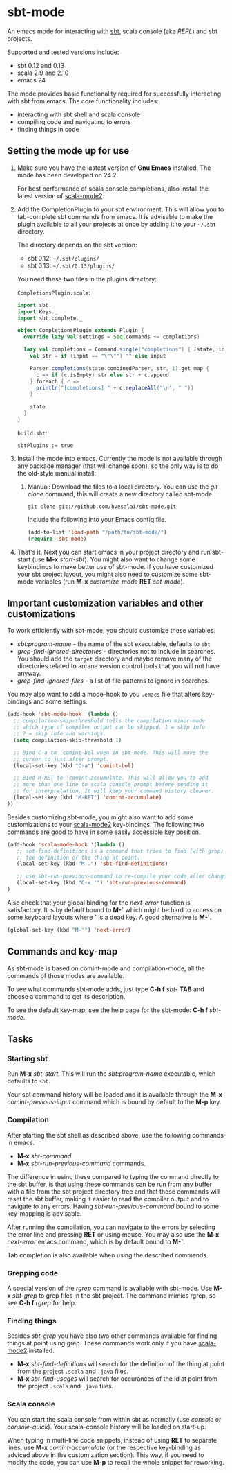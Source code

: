 sbt-mode
========

An emacs mode for interacting with [sbt](http://www.scala-sbt.org/),
scala console (aka *REPL*) and sbt projects.

Supported and tested versions include:
- sbt 0.12 and 0.13
- scala 2.9 and 2.10
- emacs 24

The mode provides basic functionality required for successfully
interacting with sbt from emacs. The core functionality includes:
- interacting with sbt shell and scala console
- compiling code and navigating to errors
- finding things in code

## Setting the mode up for use

1. Make sure you have the lastest version of **Gnu Emacs** installed. The mode has been developed on 24.2. 

    For best performance of scala console completions, also install the latest version of [scala-mode2](https://github.com/hvesalai/scala-mode2).

2. Add the CompletionPlugin to your sbt environment. This will allow you to tab-complete sbt commands from emacs. It is advisable to make the plugin available to all your projects at once by adding it to your `~/.sbt` directory.

    The directory depends on the sbt version:

    - sbt 0.12: `~/.sbt/plugins/`
    - sbt 0.13: `~/.sbt/0.13/plugins/`

    You need these two files in the plugins directory:

    `CompletionsPlugin.scala`:

    ```scala
    import sbt._
    import Keys._
    import sbt.complete._

    object CompletionsPlugin extends Plugin {
      override lazy val settings = Seq(commands += completions)

      lazy val completions = Command.single("completions") { (state, input) =>
        val str = if (input == "\"\"") "" else input

        Parser.completions(state.combinedParser, str, 1).get map {
          c => if (c.isEmpty) str else str + c.append
        } foreach { c =>
          println("[completions] " + c.replaceAll("\n", " "))
        }

        state
      }
    }

    ```

    `build.sbt`:


    ```
    sbtPlugins := true
    ```

2. Install the mode into emacs. Currently the mode is not available through any package manager (that will change soon), so the only way is to do the old-style manual install:

    1. Manual:
        Download the files to a local directory. You can use the *git clone*
        command, this will create a new directory called sbt-mode.

        ```
        git clone git://github.com/hvesalai/sbt-mode.git
        ```

        Include the following into your Emacs config file.

        ```lisp
        (add-to-list 'load-path "/path/to/sbt-mode/")
        (require 'sbt-mode)
        ```

3. That's it. Next you can start emacs in your project directory and
run sbt-start (use **M-x** *start-sbt*). You might also want to change
some keybindings to make better use of sbt-mode. If you have
customized your sbt project layout, you might also need to customize
some sbt-mode variables (run **M-x** *customize-mode* **RET**
*sbt-mode*).

## Important customization variables and other customizations

To work efficiently with sbt-mode, you should customize these
variables.

- *sbt:program-name* - the name of the sbt executable, defaults to `sbt`
- *grep-find-ignored-directories* - directories not to include in searches.
    You should add the `target` directory and maybe remove many of the 
    directories related to arcane version control tools that you will not 
    have anyway.
- *grep-find-ignored-files* - a list of file patterns to ignore in searches.

You may also want to add a mode-hook to you `.emacs` file that alters
key-bindings and some settings.

```lisp
(add-hook 'sbt-mode-hook '(lambda ()
  ;; compilation-skip-threshold tells the compilation minor-mode
  ;; which type of compiler output can be skipped. 1 = skip info
  ;; 2 = skip info and warnings.
  (setq compilation-skip-threshold 1)

  ;; Bind C-a to 'comint-bol when in sbt-mode. This will move the
  ;; cursor to just after prompt.
  (local-set-key (kbd "C-a") 'comint-bol)

  ;; Bind M-RET to 'comint-accumulate. This will allow you to add
  ;; more than one line to scala console prompt before sending it
  ;; for interpretation. It will keep your command history cleaner.
  (local-set-key (kbd "M-RET") 'comint-accumulate) 
))
```

Besides customizing sbt-mode, you might also want to add some
customizations to your
[scala-mode2](https://github.com/hvesalai/scala-mode2)
key-bindings. The following two commands are good to have in some
easily accessible key position.

```lisp
(add-hook 'scala-mode-hook '(lambda ()
   ;; sbt-find-definitions is a command that tries to find (with grep)
   ;; the definition of the thing at point.
   (local-set-key (kbd "M-.") 'sbt-find-definitions)

   ;; use sbt-run-previous-command to re-compile your code after changes
   (local-set-key (kbd "C-x '") 'sbt-run-previous-command)
)
```

Also check that your global binding for the *next-error* function is
satisfactory. It is by default bound to **M-\`** which might be hard to
access on some keyboard layouts where **`** is a dead key. 
A good alternative is **M-'**.

```lisp
(global-set-key (kbd "M-'") 'next-error)
```

## Commands and key-map

As sbt-mode is based on comint-mode and compilation-mode, all the commands of those modes are available.

To see what commands sbt-mode adds, just type
**C-h f** *sbt-* **TAB** and choose a command to get its description.

To see the default key-map, see the help page for the sbt-mode: 
**C-h f** *sbt-mode*.

## Tasks

### Starting sbt

Run **M-x** *sbt-start*. This will run the *sbt:program-name* executable,
which defaults to `sbt`.

Your sbt command history will be loaded and it is available through
the **M-x** *comint-previous-input* command which is bound by default
to the **M-p** key.

### Compilation

After starting the sbt shell as described above, use the following
commands in emacs.

- **M-x** *sbt-command*
- **M-x** *sbt-run-previous-command* commands. 

The difference in using these compared to typing the command directly
to the sbt buffer, is that using these commands can be run from any
buffer with a file from the sbt project directory tree and that these
commands will reset the sbt buffer, making it easier to read the
compiler output and to navigate to any errors. Having
*sbt-run-previous-command* bound to some key-mapping is advisable.

After running the compilation, you can navigate to the errors by
selecting the error line and pressing **RET** or using mouse. You may
also use the **M-x** *next-error* emacs command, which is by default
bound to **M-`**.

Tab completion is also available when using the described commands.

### Grepping code

A special version of the *rgrep* command is available with sbt-mode. Use
**M-x** *sbt-grep* to grep files in the sbt project. The command
mimics rgrep, so see **C-h f** *rgrep* for help.

### Finding things

Besides *sbt-grep* you have also two other commands available for
finding things at point using grep. These commands work only if you
have [scala-mode2](https://github.com/hvesalai/scala-mode2) installed.

- **M-x** *sbt-find-definitions* will search for the definition of the
    thing at point from the project `.scala` and `.java` files.
- **M-x** *sbt-find-usages* will search for occurances of the id at
    point from the project `.scala` and `.java` files.

### Scala console

You can start the scala console from within sbt as normally (use
*console* or *console-quick*). Your scala-console history will be
loaded on start-up.

When typing in multi-line code snippets, instead of using **RET** to
separate lines, use **M-x** *comint-accumulate* (or the respective
key-binding as adviced above in the customization section). This way,
if you need to modify the code, you can use **M-p** to recall the
whole snippet for reworking.
